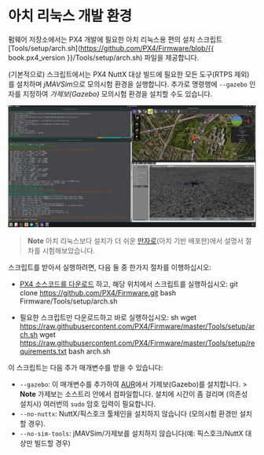 # 아치 리눅스 개발 환경

펌웨어 저장소에서는 PX4 개발에 필요한 아치 리눅스용 편의 설치 스크립트 [Tools/setup/arch.sh](https://github.com/PX4/Firmware/blob/{{ book.px4_version }}/Tools/setup/arch.sh) 파일을 제공합니다.

(기본적으로) 스크립트에서는 PX4 NuttX 대상 빌드에 필요한 모든 도구(RTPS 제외)를 설치하며 *jMAVSim*으로 모의시험 환경을 실행합니다. 추가로 명령행에 `--gazebo` 인자를 지정하여 *가제보(Gazebo)* 모의시험 환경을 설치할 수도 있습니다.

![아치 리눅스용 가제보  ](../../assets/simulation/gazebo/arch-gazebo.png)

> **Note** 아치 리눅스보다 설치가 더 쉬운 [만자로](https://manjaro.org/)(아치 기반 배포판)에서 설명서 절차를 시험해보았습니다.

스크립트를 받아서 실행하려면, 다음 둘 중 한가지 절차를 이행하십시오:

- [PX4 소스코드를 다운로드](../setup/building_px4.md) 하고, 해당 위치에서 스크립트를 실행하십시오: 
        git clone https://github.com/PX4/Firmware.git
        bash Firmware/Tools/setup/arch.sh

- 필요한 스크립트만 다운로드하고 바로 실행하십시오: 
        sh
        wget https://raw.githubusercontent.com/PX4/Firmware/master/Tools/setup/arch.sh
        wget https://raw.githubusercontent.com/PX4/Firmware/master/Tools/setup/requirements.txt
        bash arch.sh

이 스크립트는 다음 추가 매개변수를 받을 수 있습니다:

- `--gazebo`: 이 매개변수를 추가하여 [AUR](https://aur.archlinux.org/packages/gazebo/)에서 가제보(Gazebo)를 설치합니다. > **Note** 가제보는 소스트리 안에서 컴파일합니다. 설치에 시간이 좀 걸리며 (의존성 설치시) 여러번의 `sudo` 암호 입력이 필요합니다.
- `--no-nuttx`: NuttX/픽스호크 툴체인을 설치하지 않습니다 (모의시험 환경만 설치할 경우).
- `--no-sim-tools`: jMAVSim/가제보를 설치하지 않습니다(예: 픽스호크/NuttX 대상만 빌드할 경우)